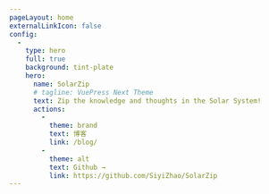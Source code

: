 ```yaml
---
pageLayout: home
externalLinkIcon: false
config:
  -
    type: hero
    full: true
    background: tint-plate
    hero:
      name: SolarZip
      # tagline: VuePress Next Theme
      text: Zip the knowledge and thoughts in the Solar System!
      actions:
        -
          theme: brand
          text: 博客
          link: /blog/
        -
          theme: alt
          text: Github →
          link: https://github.com/SiyiZhao/SolarZip
---
```

